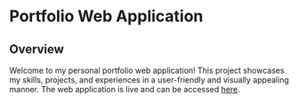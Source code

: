 # Portfolio Web Application

## Overview

Welcome to my personal portfolio web application! This project showcases my skills,
projects, and experiences in a user-friendly and visually appealing manner. The web 
application is live and can be accessed [here](https://arb1702.vercel.app/).
